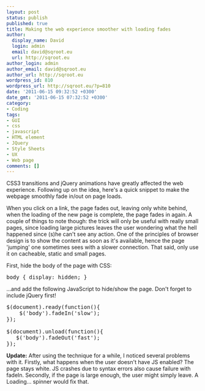 ```yaml
---
layout: post
status: publish
published: true
title: Making the web experience smoother with loading fades
author:
  display_name: David
  login: admin
  email: david@sqroot.eu
  url: http://sqroot.eu
author_login: admin
author_email: david@sqroot.eu
author_url: http://sqroot.eu
wordpress_id: 810
wordpress_url: http://sqroot.eu/?p=810
date: '2011-06-15 09:32:52 +0300'
date_gmt: '2011-06-15 07:32:52 +0300'
category:
- Coding
tags:
- GUI
- css
- javascript
- HTML element
- JQuery
- Style Sheets
- UX
- Web page
comments: []
---
```


CSS3 transitions and jQuery animations have greatly affected the web experience. Following up on the idea, here&#039;s a quick snippet to make the webpage smoothly fade in/out on page loads.


When you click on a link, the page fades out, leaving only white behind, when the loading of the new page is complete, the page fades in again. A couple of things to note though: the trick will only be useful with really small pages, since loading large pictures leaves the user wondering what the hell happened since (s)he can&#039;t see any action. One of the principles of browser design is to show the content as soon as it&#039;s available, hence the page &#039;jumping&#039; one sometimes sees with a slower connection. That said, only use it on cacheable, static and small pages.


First, hide the body of the page with CSS:

<pre>body { display: hidden; }</pre>

...and add the following JavaScript to hide/show the page. Don&#039;t forget to include jQuery first!

<pre>$(document).ready(function(){
    $(&#039;body&#039;).fadeIn(&#039;slow&#039;);
});

$(document).unload(function(){
   $(&#039;body&#039;).fadeOut(&#039;fast&#039;);
});
</pre>

<img alt="" class="zemanta-pixie-img" src="" style="border: medium none;float: right" />


<strong>Update:</strong> After using the technique for a while, I noticed several problems with it. Firstly, what happens when the user doesn&#039;t have JS enabled? The page stays white. JS crashes due to syntax errors also cause failure with fadeIn. Secondly, if the page is large enough, the user might simply leave. A Loading... spinner would fix that.

